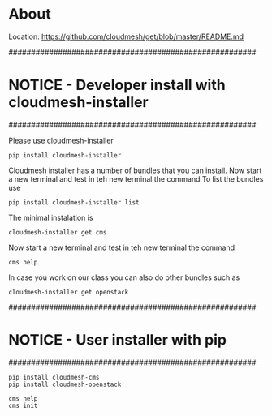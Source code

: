 # About

Location: https://github.com/cloudmesh/get/blob/master/README.md

#######################################################
# NOTICE - Developer install with cloudmesh-installer #
#######################################################

Please use cloudmesh-installer

    pip install cloudmesh-installer

Cloudmesh installer has a number of bundles that you can install.
Now start a new terminal and test in teh new terminal the command
To list the bundles use

    pip install cloudmesh-installer list

The minimal instalation is

    cloudmesh-installer get cms

Now start a new terminal and test in teh new terminal the command

    cms help

In case you work on our class you can also do other bundles such as

    cloudmesh-installer get openstack


#######################################################
# NOTICE - User installer with pip #
#######################################################

    pip install cloudmesh-cms
    pip install cloudmesh-openstack

    cms help
    cms init

